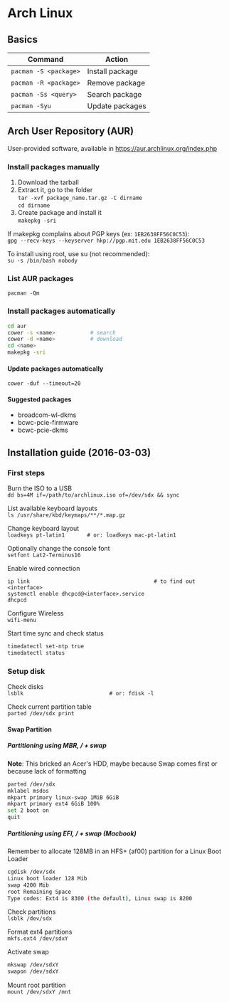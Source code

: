 # Arch Linux

## Basics

| Command                 | Action             |
|-------------------------|--------------------|
| `pacman -S <package>`   | Install package    |
| `pacman -R <package>`   | Remove package     |
| `pacman -Ss <query>`    | Search package     |
| `pacman -Syu`           | Update packages    |

## Arch User Repository (AUR)

User-provided software, available in https://aur.archlinux.org/index.php

### Install packages manually

1. Download the tarball
2. Extract it, go to the folder  
  `tar -xvf package_name.tar.gz -C dirname`  
  `cd dirname`
3. Create package and install it  
  `makepkg -sri`

If makepkg complains about PGP keys (ex: `1EB2638FF56C0C53`):  
`gpg --recv-keys --keyserver hkp://pgp.mit.edu 1EB2638FF56C0C53`

To install using root, use su (not recommended):  
`su -s /bin/bash nobody`

### List AUR packages
`pacman -Qm`

### Install packages automatically
```bash
cd aur
cower -s <name>           # search
cower -d <name>           # download
cd <name>
makepkg -sri
```

#### Update packages automatically
`cower -duf --timeout=20`

#### Suggested packages
- broadcom-wl-dkms
- bcwc-pcie-firmware
- bcwc-pcie-dkms

## Installation guide (2016-03-03)

### First steps

Burn the ISO to a USB  
`dd bs=4M if=/path/to/archlinux.iso of=/dev/sdx && sync`

List available keyboard layouts  
`ls /usr/share/kbd/keymaps/**/*.map.gz`

Change keyboard layout  
`loadkeys pt-latin1       # or: loadkeys mac-pt-latin1`

Optionally change the console font  
`setfont Lat2-Terminus16`

Enable wired connection
```
ip link                                       # to find out <interface>
systemctl enable dhcpcd@<interface>.service
dhcpcd
```

Configure Wireless  
`wifi-menu`

Start time sync and check status
```bash
timedatectl set-ntp true
timedatectl status
```

### Setup disk

Check disks  
`lsblk                           # or: fdisk -l`

Check current partition table  
`parted /dev/sdx print`

#### Swap  Partition

##### Partitioning using MBR, / + swap
**Note**: This bricked an Acer's HDD, maybe because Swap comes first or because lack of formatting
```bash
parted /dev/sdx
mklabel msdos
mkpart primary linux-swap 1MiB 6GiB
mkpart primary ext4 6GiB 100%
set 2 boot on
quit
```

##### Partitioning using EFI, / + swap (Macbook)
Remember to allocate 128MB in an HFS+ (af00) partition for a Linux Boot Loader
```bash
cgdisk /dev/sdx
Linux boot loader 128 Mib
swap 4200 Mib
root Remaining Space
Type codes: Ext4 is 8300 (the default), Linux swap is 8200
```

Check partitions  
`lsblk /dev/sdx`

Format ext4 partitions  
`mkfs.ext4 /dev/sdxY`

Activate swap
```bash
mkswap /dev/sdxY
swapon /dev/sdxY
```

Mount root partition  
`mount /dev/sdxY /mnt`

